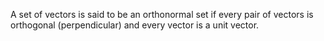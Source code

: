 A set of vectors is said to be an orthonormal set if every pair of
vectors is orthogonal (perpendicular) and every vector is a unit vector.
